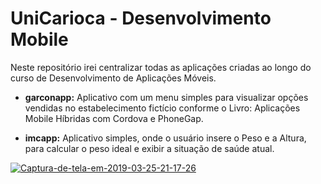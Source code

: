 # UniCarioca - Desenvolvimento Mobile


Neste repositório irei centralizar todas as aplicações criadas ao longo do curso de Desenvolvimento de Aplicações Móveis.

- <b>garconapp:</b> Aplicativo com um menu simples para visualizar opções vendidas no estabelecimento fictício conforme o Livro: Aplicações Mobile Híbridas com Cordova e PhoneGap.

- <b>imcapp:</b> Aplicativo simples, onde o usuário insere o Peso e a Altura, para calcular o peso ideal e exibir a situação de saúde atual.

<a href="https://imgbb.com/"><img src="https://i.ibb.co/sQrz10w/Captura-de-tela-em-2019-03-25-21-17-26.png" alt="Captura-de-tela-em-2019-03-25-21-17-26" border="0"></a>

